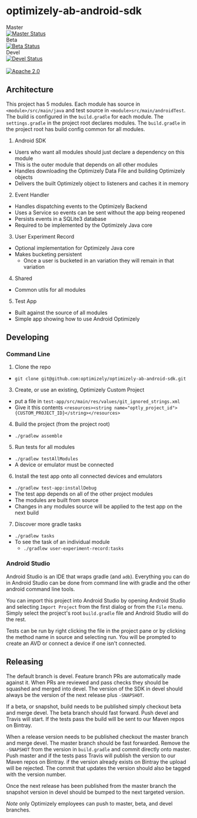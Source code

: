 # optimizely-ab-android-sdk
Master<br/> 
[![Master Status](https://travis-ci.com/optimizely/optimizely-ab-android-sdk.svg?token=gwpzBrYRAoACxHs4ThQT&branch=master)](https://travis-ci.com/optimizely/optimizely-ab-android-sdk)
<br/>
Beta<br/>
[![Beta Status](https://travis-ci.com/optimizely/optimizely-ab-android-sdk.svg?token=gwpzBrYRAoACxHs4ThQT&branch=beta)](https://travis-ci.com/optimizely/optimizely-ab-android-sdk)
<br/>
Devel<br/> 
[![Devel Status](https://travis-ci.com/optimizely/optimizely-ab-android-sdk.svg?token=gwpzBrYRAoACxHs4ThQT&branch=devel)](https://travis-ci.com/optimizely/optimizely-ab-android-sdk)
<br/>
<br/>
[![Apache 2.0](https://img.shields.io/github/license/nebula-plugins/gradle-extra-configurations-plugin.svg)](http://www.apache.org/licenses/LICENSE-2.0)

## Architecture

This project has 5 modules. Each module has source in `<module>/src/main/java`
and test source in `<module>src/main/androidTest`. The build is configured
in the `build.gradle` for each module.  The `settings.gradle` in the project
root declares modules.  The `build.gradle` in the project root has build
config common for all modules.

1. Android SDK
  - Users who want all modules should just declare a dependency on this module
  - This is the outer module that depends on all other modules
  - Handles downloading the Optimizely Data File and building Optimizely objects
  - Delivers the built Optimizely object to listeners and caches it in memory
2. Event Handler
  - Handles dispatching events to the Optimizely Backend
  - Uses a Service so events can be sent without the app being reopened
  - Persists events in a SQLite3 database
  - Required to be implemented by the Optimizely Java core
3. User Experiment Record
  - Optional implementation for Optimizely Java core
  - Makes bucketing persistent
    - Once a user is bucketed in an variation they will remain in that variation
4. Shared
  - Common utils for all modules
5. Test App
  - Built against the source of all modules
  - Simple app showing how to use Android Optimizely

## Developing

### Command Line

1. Clone the repo
  * `git clone git@github.com:optimizely/optimizely-ab-android-sdk.git`
3. Create, or use an existing, Optimizely Custom Project 
  * put a file in `test-app/src/main/res/values/git_ignored_strings.xml`
  * Give it this contents `<resources><string name="optly_project_id">{CUSTOM_PROJECT_ID}</string></resources>`
4. Build the project (from the project root)
  * `./gradlew assemble`
5. Run tests for all modules
  * `./gradlew testAllModules`
  * A device or emulator must be connected
6. Install the test app onto all connected devices and emulators
  * `./gradlew test-app:installDebug`
  * The test app depends on all of the other project modules
  * The modules are built from source
  * Changes in any modules source will be applied to the test app on the next build
7.  Discover more gradle tasks
  * `./gradlew tasks`
  * To see the task of an individual module
    * `./gradlew user-experiment-record:tasks`

### Android Studio

Android Studio is an IDE that wraps gradle (and `adb`).  Everything you can do in Android Studio can be done from command line with gradle and the other android command line tools.  

You can import this project into Android Studio by opening Android Studio and selecting `Import Project` from the first dialog or from the `File` menu.  Simply select the project's root `build.gradle` file and Android Studio will do the rest.

Tests can be run by right clicking the file in the project pane or by clicking the method name in source and selecting run.  You will be prompted to create an AVD or connect a device if one isn't connected.  

## Releasing

The default branch is devel.  Feature branch PRs are automatically made against it. When PRs are reviewed and pass checks they should be squashed and merged into devel.  The version of the SDK in devel should always be the version of the next release plus `-SNAPSHOT`.  

If a beta, or snapshot, build needs to be published simply checkout beta and merge devel.  The beta branch should fast forward.  Push devel and Travis will start.  If the tests pass the build will be sent to our Maven repos on Bintray.  

When a release version needs to be published checkout the master branch and merge devel.  The master branch should be fast forwarded.  Remove the `-SNAPSHOT` from the version in `build.gradle` and commit directly onto master. Push master and if the tests pass Travis will publish the version to our Maven repos on Bintray.  if the version already exists on Bintray the upload will be rejected.  The commit that updates the version should also be tagged with the version number.

Once the next release has been published from the master branch the snapshot version in devel should be bumped to the next targeted version.

*Note* only Optimizely employees can push to master, beta, and devel branches.